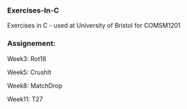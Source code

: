 
### Exercises-In-C

Exercises in C - used at University of Bristol for COMSM1201


### Assignement:

Week3: Rot18

Week5: CrushIt

Week8: MatchDrop

Week11: T27

